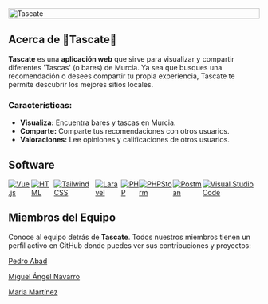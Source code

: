 <div style="display: flex; justify-content: center; width: 100%;">
  <picture style="width: 100%; max-width: 100%;">
    <source srcset="https://github.com/user-attachments/assets/0f384e22-cf27-4559-8a9b-5549a79e774d" media="(prefers-color-scheme: dark)" />
    <source srcset="https://github.com/user-attachments/assets/6ebd8b5b-caa9-4f2e-917e-c4017a9693e6" media="(prefers-color-scheme: light)" />
    <img src="https://github.com/user-attachments/assets/6ebd8b5b-caa9-4f2e-917e-c4017a9693e6" style="width: 100%; max-width: 100%; display: block; margin: 0 auto;" alt="Tascate" />
  </picture>
</div>

## Acerca de 🍋Tascate🍋

**Tascate** es una **aplicación web** que sirve para visualizar y compartir diferentes 'Tascas' (o bares) de Murcia. Ya sea que busques una recomendación o desees compartir tu propia experiencia, Tascate te permite descubrir los mejores sitios locales.

### Características:
- **Visualiza:** Encuentra bares y tascas en Murcia.
- **Comparte:** Comparte tus recomendaciones con otros usuarios.
- **Valoraciones:** Lee opiniones y calificaciones de otros usuarios.

## Software

<div style="display: flex; justify-content: center;">
  <a href="https://vuejs.org/" target="_blank"><img src="https://skillicons.dev/icons?i=vue" alt="Vue.js" title="Vue.js"></a>
  <a href="https://developer.mozilla.org/en-US/docs/Web/HTML" target="_blank"><img src="https://skillicons.dev/icons?i=html" alt="HTML" title="HTML"></a>
  <a href="https://tailwindcss.com/" target="_blank"><img src="https://skillicons.dev/icons?i=tailwind" alt="Tailwind CSS" title="Tailwind CSS"></a>
  <a href="https://laravel.com/" target="_blank"><img src="https://skillicons.dev/icons?i=laravel" alt="Laravel" title="Laravel"></a>
  <a href="https://www.php.net/" target="_blank"><img src="https://skillicons.dev/icons?i=php" alt="PHP" title="PHP"></a>
  <a href="https://www.jetbrains.com/phpstorm/" target="_blank"><img src="https://skillicons.dev/icons?i=phpstorm" alt="PHPStorm" title="PHPStorm"></a>
  <a href="https://www.postman.com/" target="_blank"><img src="https://skillicons.dev/icons?i=postman" alt="Postman" title="Postman"></a>
  <a href="https://code.visualstudio.com/" target="_blank"><img src="https://skillicons.dev/icons?i=visualstudio" alt="Visual Studio Code" title="Visual Studio Code"></a>
</div>

## Miembros del Equipo

Conoce al equipo detrás de **Tascate**. Todos nuestros miembros tienen un perfil activo en GitHub donde puedes ver sus contribuciones y proyectos:

[Pedro Abad](https://github.com/PeterCavv)

[Miguel Ángel Navarro](https://github.com/Snippyyy)

[Maria Martínez](https://github.com/MariaMartinezRos)


